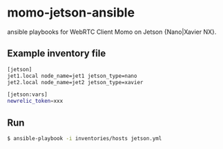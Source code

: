 # momo-jetson-ansible

ansible playbooks for WebRTC Client Momo on Jetson {Nano|Xavier NX}.

## Example inventory file

```sh
[jetson]
jet1.local node_name=jet1 jetson_type=nano
jet2.local node_name=jet2 jetson_type=xavier

[jetson:vars]
newrelic_token=xxx
```

## Run

```sh
$ ansible-playbook -i inventories/hosts jetson.yml
```
